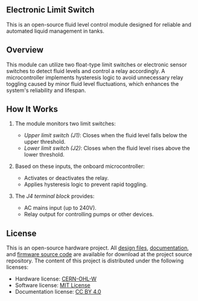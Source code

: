 ## Electronic Limit Switch

This is an open-source fluid level control module designed for reliable and automated liquid management in tanks.

## Overview

This module can utilize two float-type limit switches or electronic sensor switches to detect fluid levels and control a relay accordingly. A microcontroller implements hysteresis logic to avoid unnecessary relay toggling caused by minor fluid level fluctuations, which enhances the system's reliability and lifespan.

## How It Works

1. The module monitors two limit switches:
   - *Upper limit switch (J1)*: Closes when the fluid level falls below the upper threshold.
   - *Lower limit switch (J2)*: Closes when the fluid level rises above the lower threshold.

2. Based on these inputs, the onboard microcontroller:
   - Activates or deactivates the relay.
   - Applies hysteresis logic to prevent rapid toggling.

3. The *J4 terminal block* provides:
   - AC mains input (up to 240V).
   - Relay output for controlling pumps or other devices.

## License

This is an open-source hardware project. All [design files](https://github.com/dilshan/electronic-limit-switch/tree/main/design), [documentation](https://github.com/dilshan/electronic-limit-switch/wiki), and [firmware source code](https://github.com/dilshan/electronic-limit-switch/tree/main/firmware) are available for download at the project source repository. The content of this project is distributed under the following licenses:

- Hardware license: [CERN-OHL-W](https://opensource.org/license/cern-ohl-w)
- Software license: [MIT License](https://github.com/dilshan/electronic-limit-switch?tab=MIT-1-ov-file)
- Documentation license: [CC BY 4.0](https://creativecommons.org/licenses/by/4.0)
